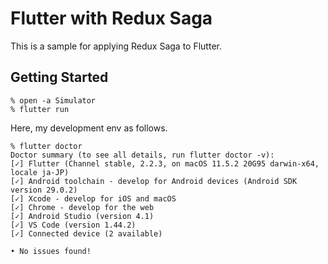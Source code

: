 # Flutter with Redux Saga

This is a sample for applying Redux Saga to Flutter.


## Getting Started

```shell
% open -a Simulator
% flutter run
```

Here, my development env as follows.

```shell
% flutter doctor
Doctor summary (to see all details, run flutter doctor -v):
[✓] Flutter (Channel stable, 2.2.3, on macOS 11.5.2 20G95 darwin-x64, locale ja-JP)
[✓] Android toolchain - develop for Android devices (Android SDK version 29.0.2)
[✓] Xcode - develop for iOS and macOS
[✓] Chrome - develop for the web
[✓] Android Studio (version 4.1)
[✓] VS Code (version 1.44.2)
[✓] Connected device (2 available)

• No issues found!
```

